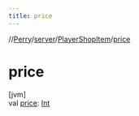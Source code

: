 ```yaml
---
title: price
---
```

//[Perry](../../../index.html)/[server](../index.html)/[PlayerShopItem](index.html)/[price](price.html)



# price



[jvm]\
val [price](price.html): [Int](https://kotlinlang.org/api/latest/jvm/stdlib/kotlin/-int/index.html)




